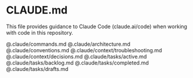 # CLAUDE.md

This file provides guidance to Claude Code (claude.ai/code) when working with code in this repository.

@.claude/commands.md
@.claude/architecture.md
@.claude/conventions.md
@.claude/context/troubleshooting.md
@.claude/context/decisions.md
@.claude/tasks/active.md
@.claude/tasks/backlog.md
@.claude/tasks/completed.md
@.claude/tasks/drafts.md
